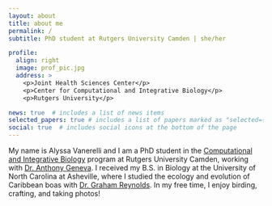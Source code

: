 ```yaml
---
layout: about
title: about me
permalink: /
subtitle: PhD student at Rutgers University Camden | she/her

profile:
  align: right
  image: prof_pic.jpg
  address: >
    <p>Joint Health Sciences Center</p>
    <p>Center for Computational and Integrative Biology</p>
    <p>Rutgers University</p>

news: true  # includes a list of news items
selected_papers: true # includes a list of papers marked as "selected={true}"
social: true  # includes social icons at the bottom of the page
---
```


My name is Alyssa Vanerelli and I am a PhD student in the [Computational and Integrative Biology](https://ccib.camden.rutgers.edu/) program at Rutgers University Camden, working with [Dr. Anthony 
Geneva](https://genevalab.io/). I received my B.S. in Biology at the University of North Carolina at Asheville, where I studied the ecology and evolution of Caribbean boas with [Dr. Graham 
Reynolds](https://reynoldslab.wp.unca.edu/). In my free time, I enjoy birding, crafting, and taking photos! 

